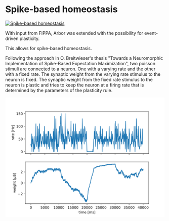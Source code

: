 # Spike-based homeostasis

[![Spike-based homeostasis](https://github.com/tetzlab/FIPPA/actions/workflows/homeostasis.yml/badge.svg)](https://github.com/tetzlab/FIPPA/actions/workflows/homeostasis.yml)

With input from FIPPA, Arbor was extended with the possibility for event-driven plasticity.

This allows for spike-based homeostasis.

Following the approach in O. Breitwieser's thesis "Towards a
Neuromorphic Implementation of Spike-Based Expectation Maximization",
two poisson stimuli are connected to a neuron. One with a varying rate
and the other with a fixed rate.  The synaptic weight from the varying
rate stimulus to the neuron is fixed. The synaptic weight from the
fixed rate stimulus to the neuron is plastic and tries to keep the
neuron at a firing rate that is determined by the parameters of the
plasticity rule.

![Demonstration of spike-based homeostasis](homeostasis.svg)